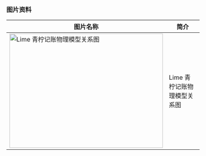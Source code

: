 

### 图片资料


|图片名称|简介|
|-|-|
|<img alt="Lime 青柠记账物理模型关系图" height="300px" width="400px" src="http://assets.processon.com/chart_image/62b88a7ee0b34d5f2bcb38bd.png">|Lime 青柠记账物理模型关系图|
